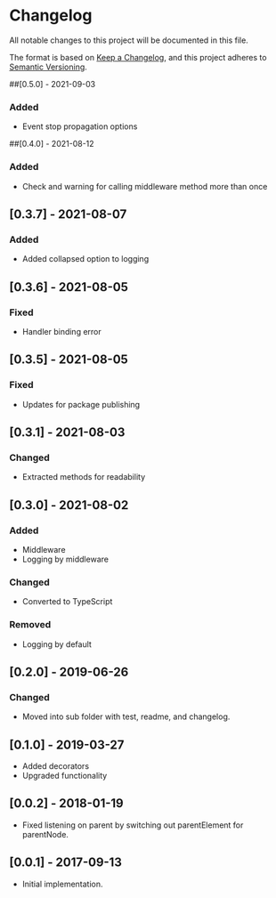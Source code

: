 # Changelog
All notable changes to this project will be documented in this file.

The format is based on [Keep a Changelog](https://keepachangelog.com/en/1.0.0/),
and this project adheres to [Semantic Versioning](https://semver.org/spec/v2.0.0.html).

##[0.5.0] - 2021-09-03
### Added
- Event stop propagation options


##[0.4.0] - 2021-08-12
### Added
- Check and warning for calling middleware method more than once

## [0.3.7] - 2021-08-07
### Added
- Added collapsed option to logging

## [0.3.6] - 2021-08-05
### Fixed
- Handler binding error

## [0.3.5] - 2021-08-05
### Fixed
- Updates for package publishing

## [0.3.1] - 2021-08-03
### Changed
- Extracted methods for readability

## [0.3.0] - 2021-08-02
### Added
- Middleware
- Logging by middleware
### Changed
- Converted to TypeScript
### Removed
- Logging by default


## [0.2.0] - 2019-06-26
### Changed
- Moved into sub folder with test, readme, and changelog.

## [0.1.0] - 2019-03-27
- Added decorators
- Upgraded functionality

## [0.0.2] - 2018-01-19
- Fixed listening on parent by switching out parentElement for parentNode.

## [0.0.1] - 2017-09-13
- Initial implementation.
